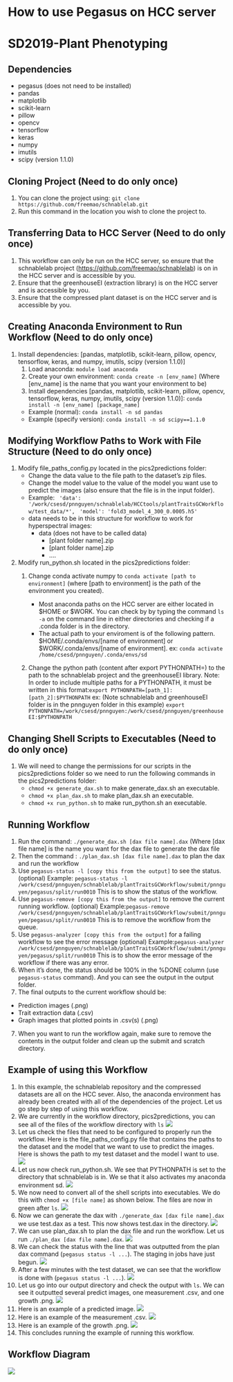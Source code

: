 # How to use Pegasus on HCC server
# SD2019-Plant Phenotyping
## Dependencies
* pegasus (does not need to be installed)
* pandas
* matplotlib
* scikit-learn
* pillow
* opencv
* tensorflow
* keras
* numpy
* imutils
* scipy (version 1.1.0)

## Cloning Project (Need to do only once)
1. You can clone the project using: `git clone https://github.com/freemao/schnablelab.git`
2. Run this command in the location you wish to clone the project to.

## Transferring Data to HCC Server (Need to do only once)
1. This workflow can only be run on the HCC server, so ensure that the schnablelab project (<https://github.com/freemao/schnablelab>) is on in the HCC server and is accessible by you.
2. Ensure that the greenhouseEI (extraction library) is on the HCC server and is accessible by you.
3. Ensure that the compressed plant dataset is on the HCC server and is accessible by you.

## Creating Anaconda Environment to Run Workflow (Need to do only once)
1. Install dependencies: [pandas, matplotlib, scikit-learn, pillow, opencv, tensorflow, keras, and numpy, imutils, scipy (version 1.1.0)]
    1. Load anaconda: `module load anaconda`
    2. Create your own environment: `conda create -n [env_name]` (Where [env_name] is the name that you want your environment to be)
    3. Install dependencies [pandas, matplotlib, scikit-learn, pillow, opencv, tensorflow, keras, numpy, imutils, scipy (version 1.1.0)]: `conda install -n [env_name] [package_name]`
      * Example (normal): `conda install -n sd pandas`
      * Example (specify version): `conda install -n sd scipy==1.1.0`

## Modifying Workflow Paths to Work with File Structure (Need to do only once)
1. Modify file\_paths\_config.py located in the pics2predictions folder:
    * Change the data value to the file path to the dataset’s zip files.
    * Change the model value to the value of the model you want use to predict the images (also ensure that the file is in the input folder).
    * Example:
    ` 'data': '/work/csesd/pnnguyen/schnablelab/HCCtools/plantTraitsGCWorkflow/test_data/*',`
    ` 'model': 'fold3_model_4_300_0.0005.h5'`
    * data needs to be in this structure for workflow to work for hyperspectral images:
        * data (does not have to be called data)
            * [plant folder name].zip
            * [plant folder name].zip
            * ....
2. Modify run_python.sh located in the pics2predictions folder:
    1. Change conda activate numpy to `conda activate [path to environment]` (where [path to environment] is the path of the environment you created).
        * Most anaconda paths on the HCC server are either located in $HOME or $WORK. You can check by by typing the command `ls -a` on the command line in either directories and checking if a .conda folder is in the directory.
       * The actual path to your enviroment is of the following pattern. $HOME/.conda/envs/[name of environment] or $WORK/.conda/envs/[name of environment]. ex:
    `conda activate /home/csesd/pnnguyen/.conda/envs/sd`

    2. Change the python path (content after export PYTHONPATH=) to the path to the schnablelab project and the greenhouseEI library.
    Note: In order to include multiple paths for a PYTHONPATH, it must be written in this format:`export PYTHONPATH=[path_1]:[path_2]:$PYTHONPATH`
    ex: (Note schnablelab and greenhouseEI folder is in the pnnguyen folder in this example)
`export PYTHONPATH=/work/csesd/pnnguyen:/work/csesd/pnnguyen/greenhouseEI:$PYTHONPATH`

## Changing Shell Scripts to Executables (Need to do only once)
1. We will need to change the permissions for our scripts in the pics2predictions folder so we need to run the following commands in the pics2predictions folder:
    * `chmod +x generate_dax.sh` to make generate_dax.sh an executable.
    * `chmod +x plan_dax.sh` to make plan_dax.sh an executable.
    * `chmod +x run_python.sh` to make run_python.sh an executable.  

## Running Workflow
1. Run the command:
`./generate_dax.sh [dax file name].dax`
(Where [dax file name] is the name you want for the dax file to generate the dax file
2. Then the command :
`./plan_dax.sh [dax file name].dax`
to plan the dax and run the workflow
3. Use `pegasus-status -l [copy this from the output]` to see the status. (optional)
Example: `pegasus-status -l /work/csesd/pnnguyen/schnablelab/plantTraitsGCWorkflow/submit/pnnguyen/pegasus/split/run0010`
This is to show the status of the workflow.
3. Use `pegasus-remove [copy this from the output]` to remove the current running workflow. (optional)
Example:`pegasus-remove /work/csesd/pnnguyen/schnablelab/plantTraitsGCWorkflow/submit/pnnguyen/pegasus/split/run0010`
This is to remove the workflow from the queue.
4. Use `pegasus-analyzer [copy this from the output]` for a failing workflow to see the error message (optional)
Example:`pegasus-analyzer /work/csesd/pnnguyen/schnablelab/plantTraitsGCWorkflow/submit/pnnguyen/pegasus/split/run0010`
This is to show the error message of the workflow if there was any error.
5. When it’s done, the status should be 100% in the %DONE column (use `pegasus-status` command). And you can see the output in the output folder.
6. The final outputs to the current workflow should be:
  * Prediction images (.png)
  * Trait extraction data (.csv)
  * Graph images that plotted points in .csv(s) (.png)
7. When you want to run the workflow again, make sure to remove the contents in the output folder and clean up the submit and scratch directory.

## Example of using this Workflow
1. In this example, the schnablelab repository and the compressed datasets are all on the HCC sever. Also, the anaconda environment has already been created with all of the dependencies of the project. Let us go step by step of using this workflow.
2. We are currently in the workflow directory, pics2predictions, you can see all of the files of the workflow directory with `ls`
![](https://github.com/freemao/schnablelab/blob/master/HCCtools/plantTraitsGCWorklfow/illustrations/view_workflow_directory.png)
3. Let us check the files that need to be configured to properly run the workflow. Here is the file_paths_config.py file that contains the paths to the dataset and the model that we want to use to predict the images. Here is shows the path to my test dataset and the model I want to use.
![](https://github.com/freemao/schnablelab/blob/master/HCCtools/plantTraitsGCWorklfow/illustrations/file_paths_config.png)
4. Let us now check run_python.sh. We see that PYTHONPATH is set to the directory that schnablelab is in. We se that it also activates my anaconda environment sd.
![](https://github.com/freemao/schnablelab/blob/master/HCCtools/plantTraitsGCWorklfow/illustrations/run_python.png)
5. We now need to convert all of the shell scripts into executables. We do this with `chmod +x [file name]` as shown below. The files are now in green after `ls`.
![](https://github.com/freemao/schnablelab/blob/master/HCCtools/plantTraitsGCWorklfow/illustrations/chmod.png)
6. Now we can generate the dax with `./generate_dax [dax file name].dax` we use test.dax as a test. This now shows test.dax in the directory.
![](https://github.com/freemao/schnablelab/blob/master/HCCtools/plantTraitsGCWorklfow/illustrations/generate_dax.png)
7. We can use plan_dax.sh to plan the dax file and run the workflow. Let us run `./plan_dax [dax file name].dax`.
![](https://github.com/freemao/schnablelab/blob/master/HCCtools/plantTraitsGCWorklfow/illustrations/plan_dax.png)
8. We can check the status with the line that was outputted from the plan dax command (`pegasus status -l ...`). The staging in jobs have just begun.
![](https://github.com/freemao/schnablelab/blob/master/HCCtools/plantTraitsGCWorklfow/illustrations/status_start.png)
9. After a few minutes with the test dataset, we can see that the workflow is done with (`pegasus status -l ...`).
![](https://github.com/freemao/schnablelab/blob/master/HCCtools/plantTraitsGCWorklfow/illustrations/status_done.png)
10. Let us go into our output directory and check the output with `ls`. We can see it outputted several predict images, one measurement .csv, and one growth .png.
![](https://github.com/freemao/schnablelab/blob/master/HCCtools/plantTraitsGCWorklfow/illustrations/output.png)
11. Here is an example of a predicted image.
![](https://github.com/freemao/schnablelab/blob/master/HCCtools/plantTraitsGCWorklfow/illustrations/predict.png)
12. Here is an example of the measurement .csv.
![](https://github.com/freemao/schnablelab/blob/master/HCCtools/plantTraitsGCWorklfow/illustrations/measure.png)
13. Here is an example of the growth .png.
![](https://github.com/freemao/schnablelab/blob/master/HCCtools/plantTraitsGCWorklfow/illustrations/growth.png)
14. This concludes running the example of running this workflow.

## Workflow Diagram
![](https://github.com/freemao/schnablelab/blob/master/HCCtools/plantTraitsGCWorklfow/illustrations/predict_workflow.png)
